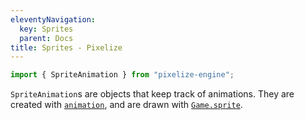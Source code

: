 ```yaml
---
eleventyNavigation:
  key: Sprites
  parent: Docs
title: Sprites - Pixelize
---
```


```js
import { SpriteAnimation } from "pixelize-engine";
```

`SpriteAnimation`s are objects that keep track of animations. They are created with [`animation`](/docs/sprite/animation), and are drawn with [`Game.sprite`](/docs/sprite/sprite).
